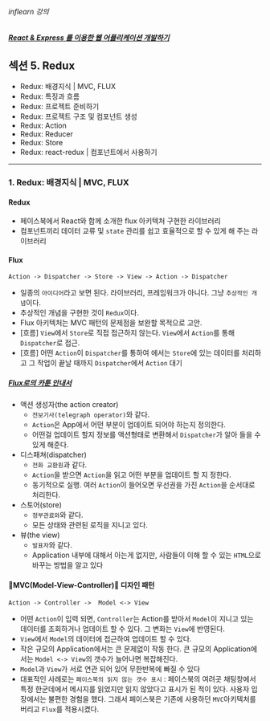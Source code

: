 ###### inflearn 강의
##### [React & Express 를 이용한 웹 어플리케이션 개발하기](https://www.inflearn.com/course/react-%EA%B0%95%EC%A2%8C-velopert/)

## 섹션 5. Redux
- Redux: 배경지식 | MVC, FLUX
- Redux: 특징과 흐름
- Redux: 프로젝트 준비하기
- Redux: 프로젝트 구조 및 컴포넌트 생성
- Redux: Action
- Redux: Reducer
- Redux: Store
- Redux: react-redux | 컴포넌트에서 사용하기

---

### 1. Redux: 배경지식 | MVC, FLUX
#### Redux
- 페이스북에서 React와 함께 소개한 flux 아키텍처 구현한 라이브러리
- 컴포넌트끼리 데이터 교류 및 `state` 관리를 쉽고 효율적으로 할 수 있게 해 주는 라이브러리

#### Flux
`Action -> Dispatcher -> Store -> View -> Action -> Dispatcher`

- 일종의 `아이디어`라고 보면 된다. 라이브러리, 프레임워크가 아니다. 그냥 `추상적인 개념`이다.
- 추상적인 개념을 구현한 것이 `Redux`이다.
- Flux 아키텍처는 MVC 패턴의 문제점을 보완할 목적으로 고안.
- [흐름] `View`에서 `Store`로 직접 접근하지 않는다. `View`에서 `Action`를 통해 `Dispatcher`로 접근.
- [흐름] 어떤 `Action`이 `Dispatcher`를 통하여 에서는 `Store`에 있는 데이터를 처리하고 그 작업이 끝날 때까지 `Dispatcher`에서 `Action` 대기

##### [Flux로의 카툰 안내서](http://bestalign.github.io/2015/10/06/cartoon-guide-to-flux/)<br>
- 액션 생성자(the action creator)<br>
    - `전보기사(telegraph operator)`와 같다.
    - `Action`은 App에서 어떤 부분이 업데이트 되어야 하는지 정의한다.<br>
    - 어떤걸 업데이트 할지 정보를 액션형태로 변환해서 `Dispatcher`가 알아 들을 수 있게 해준다.<br>
- 디스패쳐(dispatcher)
    - `전화 교환원`과 같다. <br>
    - `Action`을 받으면 `Action`을 읽고 어떤 부분을 업데이트 할 지 정한다. <br>
    - 동기적으로 실행. 여러 `Action`이 들어오면 우선권을 가진 `Action`을 순서대로 처리한다.<br>
- 스토어(store) <br>
    - `정부관료와`와 같다. <br>
    - 모든 상태와 관련된 로직을 지니고 있다.
- 뷰(the view) <br>
    - `발표자`와 같다.<br>
    - Application 내부에 대해서 아는게 없지만, 사람들이 이해 할 수 있는 `HTML`으로 바꾸는 방법을 알고 있다

#### MVC(Model-View-Controller) 디자인 패턴
`Action -> Controller ->  Model <-> View`

- 어떤 `Action`이 입력 되면, `Controller`는 Action를 받아서 `Model`이 지니고 있는 데이터를 조회하거나 업데이트 할 수 있다. 그 변화는 `View`에 반영된다.
- `View`에서 `Model`의 데이터에 접근하여 업데이트 할 수 있다.
- 작은 규모의 Application에서는 큰 문제없이 작동 한다. 큰 규모의 Application에서는 `Model <-> View`의 갯수가 늘어나면 복잡해진다.
- `Model`과 `View`가 서로 연관 되어 있어 무한반복에 빠질 수 있다
- 대표적인 사례로는 `페이스북의 읽지 않는 갯수 표시`
: 페이스북의 여려곳 채팅창에서 특정 한군데에서 메시지를 읽었지만 읽지 않았다고 표시가 된 적이 있다. 사용자 입장에서는 불편한 경험을 했다. 그래서 페이스북은 기존에 사용하던 `MVC`아키텍처를 버리고 `Flux`를 적용시켰다.
